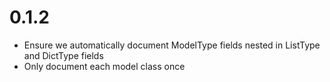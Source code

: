 # 0.1.2

* Ensure we automatically document ModelType fields nested in ListType and DictType fields
* Only document each model class once
